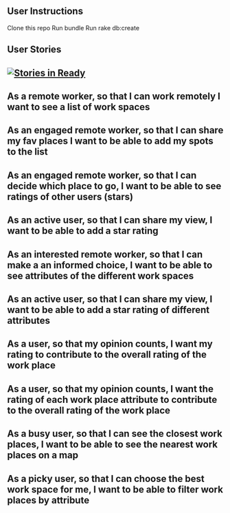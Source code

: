 User Instructions
--------------------------------------------------------------------------------
Clone this repo
Run bundle
Run rake db:create

User Stories
--------------------------------------------------------------------------------
[![Stories in Ready](https://badge.waffle.io/edwardkerry/filter_coffee.svg?label=ready&title=Ready)](http://waffle.io/edwardkerry/filter_coffee)
--------------------------------------------------------------------------------
As a remote worker, so that I can work remotely
I want to see a list of work spaces
--------------------------------------------------------------------------------
As an engaged remote worker, so that I can share my fav places
I want to be able to add my spots to the list
--------------------------------------------------------------------------------
As an engaged remote worker, so that I can decide which place to go,
I want to be able to see ratings of other users (stars)
--------------------------------------------------------------------------------
As an active user, so that I can share my view,
I want to be able to add a star rating
--------------------------------------------------------------------------------
As an interested remote worker, so that I can make a an informed choice,
I want to be able to see attributes of the different work spaces
--------------------------------------------------------------------------------
As an active user, so that I can share my view,
I want to be able to add a star rating of different attributes
--------------------------------------------------------------------------------
As a user, so that my opinion counts, I want my rating to contribute to the
overall rating of the work place
--------------------------------------------------------------------------------
As a user, so that my opinion counts, I want the rating of each work place
attribute to contribute to the overall rating of the work place
--------------------------------------------------------------------------------
As a busy user, so that I can see the closest work places, I want to be able
to see the nearest work places on a map
--------------------------------------------------------------------------------
As a picky user, so that I can choose the best work space for me, I want to be
able to filter work places by attribute
--------------------------------------------------------------------------------
<!-- Users can register/login
A user must be logged in to create restaurants
Users can only edit/delete restaurants which they've created
Users can only leave one review per restaurant
Users can delete their own reviews
Some indication should be given on the page (as part of the layout) whether the user is currently logged in, along with links to the available actions (i.e. Logout/Edit account is signed in, otherwise Sign In/Sign Up)
The email address of the reviewer should be displayed as part of the review
Optional - Users can't review a restaurant which they created -->
